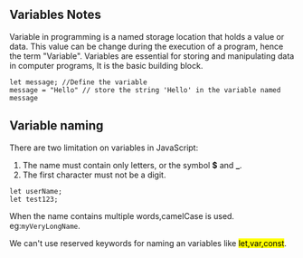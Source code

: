 ## Variables Notes

Variable in programming is a named storage location that holds a value or data. This value can be change during the execution of a program, hence the term "Variable". Variables are essential for storing and manipulating data in computer programs, It is the basic building block.

```
let message; //Define the variable
message = "Hello" // store the string 'Hello' in the variable named message
```

## Variable naming

There are two limitation on variables in JavaScript:

1. The name must contain only letters, or the symbol **$** and **\_**.
2. The first character must not be a digit.

```
let userName;
let test123;
```

When the name contains multiple words,camelCase is used.
eg:`myVeryLongName`.

We can't use reserved keywords for naming an variables like <mark>let,var,const</mark>.
